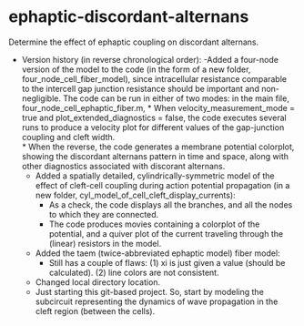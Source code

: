 # ephaptic-discordant-alternans

Determine the effect of ephaptic coupling on discordant alternans.

- Version history (in reverse chronological order):
    -Added a four-node version of the model to the code (in the form of a new folder, four_node_cell_fiber_model), since intracellular resistance comparable to the intercell gap junction resistance should be important and non-negligible.   The code can be run in either of two modes: in the main file, four_node_cell_ephaptic_fiber.m, 
        * When velocity_measurement_mode = true and plot_extended_diagnostics = false, the code executes several runs to produce a velocity plot for different values of the gap-junction coupling and cleft width.  
        * When the reverse, the code generates a membrane potential colorplot, showing the discordant alternans pattern in time and space, along with other diagnostics associated with discorant alternans.
    - Added a spatially detailed, cylindrically-symmetric model of the effect of cleft-cell coupling during action potential propagation (in a new folder, cyl_model_of_cell_cleft_display_currents):
        * As a check, the code displays all the branches, and all the nodes to which they are connected.
        * The code produces movies containing a colorplot of the potential, and a quiver plot of the current traveling through the (linear) resistors in the model.
    - Added the taem (twice-abbreviated ephaptic model) fiber model:
        * Still has a couple of flaws: 
            (1) xi is just given a value (should be calculated).
            (2) line colors are not consistent.
    - Changed local directory location.
    - Just starting this git-based project.  So, start by modeling the subcircuit representing the dynamics of wave propagation in the cleft region (between the cells).
